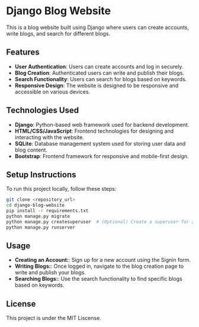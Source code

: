 # Django Blog Website

This is a blog website built using Django where users can create accounts, write blogs, and search for different blogs.

## Features

- **User Authentication**: Users can create accounts and log in securely.
- **Blog Creation**: Authenticated users can write and publish their blogs.
- **Search Functionality**: Users can search for blogs based on keywords.
- **Responsive Design**: The website is designed to be responsive and accessible on various devices.

## Technologies Used

- **Django**: Python-based web framework used for backend development.
- **HTML/CSS/JavaScript**: Frontend technologies for designing and interacting with the website.
- **SQLite**: Database management system used for storing user data and blog content.
- **Bootstrap**: Frontend framework for responsive and mobile-first design.

## Setup Instructions

To run this project locally, follow these steps:

```bash
git clone <repository_url>
cd django-blog-website
pip install -r requirements.txt
python manage.py migrate
python manage.py createsuperuser  # (Optional) Create a superuser for admin access
python manage.py runserver

```
## Usage

- **Creating an Account:**: Sign up for a new account using the Signin form.
- **Writing Blogs:**: Once logged in, navigate to the blog creation page to write and publish your blogs.
- **Searching Blogs:**: Use the search functionality to find specific blogs based on keywords.

## License
This project is under the MIT Liscense.


